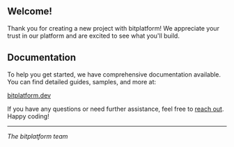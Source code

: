 ## Welcome!

Thank you for creating a new project with bitplatform! We appreciate your trust in our platform and are excited to see what you'll build.

## Documentation

To help you get started, we have comprehensive documentation available. You can find detailed guides, samples, and more at:

[bitplatform.dev](https://bitplatform.dev/templates/overview)

If you have any questions or need further assistance, feel free to [reach out](https://github.com/bitfoundation/bitplatform/issues/new/choose). Happy coding!

---

*The bitplatform team*
